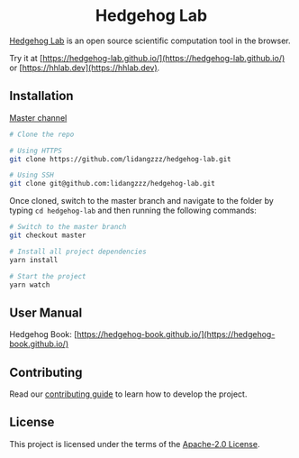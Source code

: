 <h1 align="center">Hedgehog Lab</h1>

[Hedgehog Lab](https://hedgehog-lab.github.io/) is an open source scientific computation tool in the browser.

Try it at [https://hedgehog-lab.github.io/](https://hedgehog-lab.github.io/) or [https://hhlab.dev](https://hhlab.dev).

## Installation

[Master channel](https://github.com/lidangzzz/hedgehog-lab/tree/master)

```bash
# Clone the repo

# Using HTTPS
git clone https://github.com/lidangzzz/hedgehog-lab.git

# Using SSH
git clone git@github.com:lidangzzz/hedgehog-lab.git
```

Once cloned, switch to the master branch and navigate to the folder by typing `cd hedgehog-lab` and then running the following commands:

```bash
# Switch to the master branch
git checkout master

# Install all project dependencies
yarn install

# Start the project
yarn watch
```

## User Manual

Hedgehog Book: [https://hedgehog-book.github.io/](https://hedgehog-book.github.io/)

## Contributing

Read our [contributing guide](CONTRIBUTING.md) to learn how to develop the project.

## License

This project is licensed under the terms of the [Apache-2.0 License](LICENSE).
